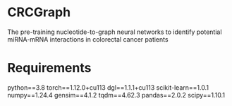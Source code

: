 # CRCGraph
The pre-training nucleotide-to-graph neural networks to identify potential miRNA-mRNA interactions in colorectal cancer patients

# Requirements
python==3.8
torch==1.12.0+cu113
dgl==1.1.1+cu113
scikit-learn==1.0.1
numpy==1.24.4
gensim==4.1.2
tqdm==4.62.3
pandas==2.0.2
scipy==1.10.1
